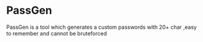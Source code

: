 # PassGen
PassGen is a tool which generates a custom passwords with 20+ char ,easy to remember and cannot be bruteforced
